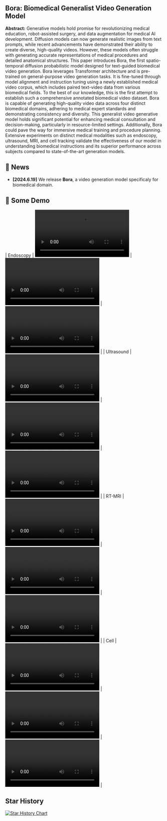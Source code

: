 ## Bora: Biomedical Generalist Video Generation Model
**Abstract:** Generative models hold promise for revolutionizing medical education, robot-assisted surgery, and data augmentation for medical AI development. Diffusion models can now generate realistic images from text prompts, while recent advancements have demonstrated their ability to create diverse, high-quality videos. However, these models often struggle with generating accurate representations of medical procedures and detailed anatomical structures. This paper introduces Bora, the first spatio-temporal diffusion probabilistic model designed for text-guided biomedical video generation. Bora leverages Transformer architecture and is pre-trained on general-purpose video generation tasks. It is fine-tuned through model alignment and instruction tuning using a newly established medical video corpus, which includes paired text-video data from various biomedical fields. To the best of our knowledge, this is the first attempt to establish such a comprehensive annotated biomedical video dataset. Bora is capable of generating high-quality video data across four distinct biomedical domains, adhering to medical expert standards and demonstrating consistency and diversity. This generalist video generative model holds significant potential for enhancing medical consultation and decision-making, particularly in resource-limited settings. Additionally, Bora could pave the way for immersive medical training and procedure planning. Extensive experiments on distinct medical modalities such as endoscopy, ultrasound, MRI, and cell tracking validate the effectiveness of our model in understanding biomedical instructions and its superior performance across subjects compared to state-of-the-art generation models.

## 📰 News
- **[2024.6.19]** We release **Bora**, a video generation model specificaly for biomedical domain.

## 🎥 Some Demo
| Endoscopy   | <video src="examples/endo/sample_0.mp4" controls="controls" width=""></video> | <video src="examples/endo/sample_4.mp4" controls="controls" width=""></video> | <video src="examples/endo/sample_6.mp4" controls="controls" width=""></video> |
| Ultrasound   | <video src="example/uls/sample_1.mp4" controls="controls" width=""></video> | <video src="example/uls/sample_6.mp4" controls="controls" width=""></video> | <video src="example/uls/sample_8.mp4" controls="controls" width=""></video> |
| RT-MRI   | <video src="example/mri/sample_1.mp4" controls="controls" width=""></video> | <video src="example/mri/sample_2.mp4" controls="controls" width=""></video> | <video src="example/mri/sample_3.mp4" controls="controls" width=""></video> |
| Cell   | <video src="example/cell/sample_0.mp4" controls="controls" width=""></video> | <video src="example/cell/sample_4.mp4" controls="controls" width=""></video> | <video src="example/cell/sample_7.mp4" controls="controls" width=""></video> |

## Star History

[![Star History Chart](https://api.star-history.com/svg?repos=Weixiang-Sun/Bora&type=Date)](https://star-history.com/#Weixiang-Sun/Bora&Date)